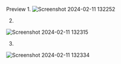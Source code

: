 Preview
1.
![Screenshot 2024-02-11 132252](https://github.com/007keshav/RazorPay-Clone/assets/73631224/57906187-686b-46b9-a19b-9242f397a2cf)

2.

![Screenshot 2024-02-11 132315](https://github.com/007keshav/RazorPay-Clone/assets/73631224/6a8293af-9c72-4a5a-95cd-f03b38daa544)

3.
![Screenshot 2024-02-11 132334](https://github.com/007keshav/RazorPay-Clone/assets/73631224/8a7faa5d-e5a4-4dbe-9e0e-fe2eda99e709)
